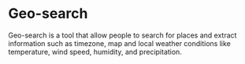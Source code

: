 # Geo-search
Geo-search is a tool that allow people to search for places and extract information such as timezone, map and local weather conditions like temperature, wind speed, humidity, and precipitation.
